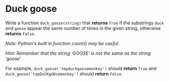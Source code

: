 # Duck goose

Write a function `duck_goose(string)` that **returns** `True` if the substrings `duck` and `goose` appear the same number of times in the given string, otherwise **returns** `False`.

*Note: Python's built in function count() may be useful.*

*Hint: Remember that the string 'GOOSE' is not the same as the string 'goose'.*

For example, `duck_goose('topduckgoosemonkey')` should **return** `True` and `duck_goose('topDuCKgOOsemonkey')` should **return** `False`.
